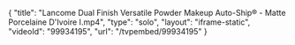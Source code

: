 {
    "title": "Lancome Dual Finish Versatile Powder Makeup Auto-Ship&reg; - Matte Porcelaine D'Ivoire I.mp4",
    "type": "solo",
    "layout": "iframe-static",
    "videoId": "99934195",
    "url": "\/tvpembed\/99934195"
}